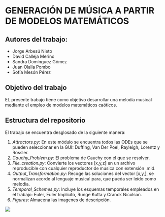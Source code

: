 # GENERACIÓN DE MÚSICA A PARTIR DE MODELOS MATEMÁTICOS

## Autores del trabajo: 
 * Jorge Arbesú Nieto
 * David Calleja Merino
 * Sandra Domínguez Gómez
 * Juan Olalla Pombo
 * Sofía Mesón Pérez 

## Objetivo del trabajo

EL presente trabajo tiene como objetivo desarrollar una melodía musical mediante el empleo de modelos matemáticos caóticos.

## Estructura del repositorio

El trabajo se encuentra desglosado de la siguiente manera:

1) *Attractors.py*: En este módulo se encuentra todos las ODEs que se pueden seleccionar en la GUI: Duffing, Van Der Poel, Rayleigh, Lorentz y Rossler.
2) *Cauchy_Problem.py*: El problema de Cauchy con el que se resolver.
3) *File_creation.py*: Convierte los vectores [x,y,z] en un archivo reproducible con cualquier reproductor de musica con extensión .mid.
4) *Output_Transformation.py*: Recoge las soluciones del vector [x,y,], se normalizan acorde al lenguaje musical para, que pueda ser leído como melodía.
5) *Temporal_Schemes.py*: Incluye los esquemas temporales empleados en el trabajo: Euler, Euler Implícito, Runge Kutta y Cranck Nicolson.
6) *Figures*:  Almacena las imagenes de descripción.

![](/Figures/Diagrama.png)
